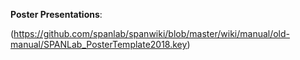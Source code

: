 <b>Poster Presentations</b>: 

(https://github.com/spanlab/spanwiki/blob/master/wiki/manual/old-manual/SPANLab_PosterTemplate2018.key)
      
